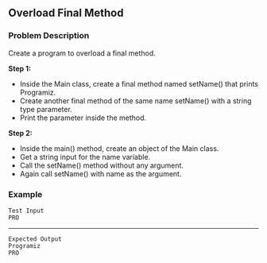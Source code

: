 ## Overload Final Method

### Problem Description
Create a program to overload a final method.

**Step 1:**

- Inside the Main class, create a final method named setName() that prints Programiz.
- Create another final method of the same name setName() with a string type parameter.
- Print the parameter inside the method.

**Step 2:**

- Inside the main() method, create an object of the Main class.
- Get a string input for the name variable.
- Call the setName() method without any argument.
- Again call setName() with name as the argument.

### Example
    Test Input
    PRO
-------
    Expected Output
    Programiz
    PRO